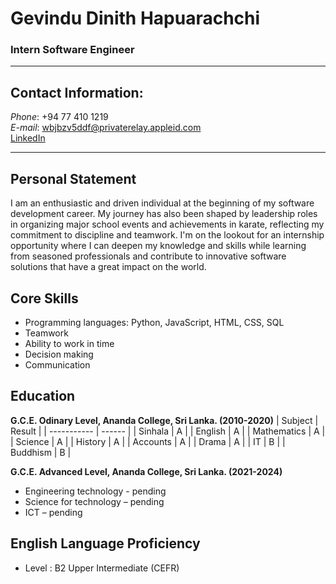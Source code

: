 # Gevindu Dinith Hapuarachchi
### Intern Software Engineer
----
## Contact Information:     
_Phone_: +94 77 410 1219     
_E-mail_: wbjbzv5ddf@privaterelay.appleid.com     
[LinkedIn](https://www.linkedin.com/in/gevindu-dinith-a97458306?lipi=urn%3Ali%3Apage%3Ad_flagship3_profile_view_base_contact_details%3B%2Fhl7WFK5Rpm51IEClDlwMg%3D%3D)

----
## Personal Statement    
I am an enthusiastic and driven individual at
the beginning of my software development
career. My journey has also been shaped by
leadership roles in organizing major school
events and achievements in karate,
reflecting my commitment to discipline and
teamwork. I'm on the lookout for an
internship opportunity where I can deepen
my knowledge and skills while learning from
seasoned professionals and contribute to
innovative software solutions that have a
great impact on the world.

## Core Skills
* Programming languages: Python, JavaScript, HTML, CSS, SQL
* Teamwork
* Ability to work in time
* Decision making
* Communication

## Education
**G.C.E. Odinary Level, Ananda College, Sri Lanka. (2010-2020)**
| Subject     | Result |
| ----------- | ------ |
| Sinhala     |    A   |
| English     |    A   |
| Mathematics |    A   |
| Science     |    A   |
| History     |    A   |
| Accounts    |    A   |
| Drama       |    A   |
| IT          |    B   |
| Buddhism    |    B   |

**G.C.E. Advanced Level, Ananda College, Sri Lanka. (2021-2024)**
* Engineering technology - pending
* Science for technology – pending
* ICT – pending

## English Language Proficiency
* Level : B2 Upper Intermediate (CEFR)